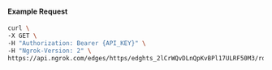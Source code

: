 <!-- Code generated for API Clients. DO NOT EDIT. -->

#### Example Request

```bash
curl \
-X GET \
-H "Authorization: Bearer {API_KEY}" \
-H "Ngrok-Version: 2" \
https://api.ngrok.com/edges/https/edghts_2lCrWQvDLnQpKvBPl17ULRF50M3/routes/edghtsrt_2lCrWQWeJGjbFFl5jojbvLpy4sR/websocket_tcp_converter
```
